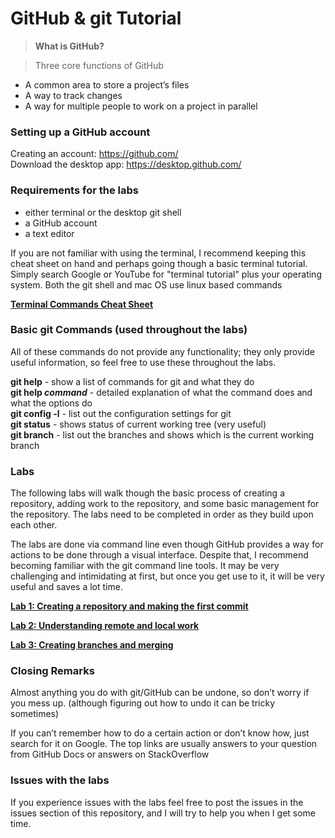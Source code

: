 # GitHub & git Tutorial


> **What is GitHub?**

>Three core functions of GitHub
* A common area to store a project’s files
* A way to track changes
* A way for multiple people to work on a project in parallel


### Setting up a GitHub account

Creating an account: https://github.com/  
Download the desktop app: https://desktop.github.com/

### Requirements for the labs

* either terminal or the desktop git shell
* a GitHub account
* a text editor

If you are not familiar with using the terminal, I recommend keeping this cheat sheet on hand and perhaps going though a basic terminal tutorial. Simply search Google or YouTube for "terminal tutorial" plus your operating system. Both the git shell and mac OS use linux based commands

**[Terminal Commands Cheat Sheet](https://gist.github.com/LeCoupa/122b12050f5fb267e75f)**

### Basic git Commands (used throughout the labs)

All of these commands do not provide any functionality; they only provide useful information, so feel free to use these throughout the labs.

**git help** - show a list of commands for git and what they do  
**git help _command_** - detailed explanation of what the command does and what the options do  
**git config -l** - list out the configuration settings for git  
**git status** - shows status of current working tree (very useful)  
**git branch** - list out the branches and shows which is the current working branch

### Labs

The following labs will walk though the basic process of creating a repository, adding work to the repository, and some basic management for the repository. The labs need to be completed in order as they build upon each other.

The labs are done via command line even though GitHub provides a way for actions to be done through a visual interface. Despite that, I recommend becoming familiar with the git command line tools. It may be very challenging and intimidating at first, but once you get use to it, it will be very useful and saves a lot time.

**[Lab 1: Creating a repository and making the first commit](Lab1.md)**

**[Lab 2: Understanding remote and local work](Lab2.md)**

**[Lab 3: Creating branches and merging](Lab3.md)**

### Closing Remarks

Almost anything you do with git/GitHub can be undone, so don’t worry if you mess up. (although figuring out how to undo it can be tricky sometimes)

If you can’t remember how to do a certain action or don’t know how, just search for it on Google. The top links are usually answers to your question from GitHub Docs or answers on StackOverflow

### Issues with the labs

If you experience issues with the labs feel free to post the issues in the issues section of this repository, and I will try to help you when I get some time.

